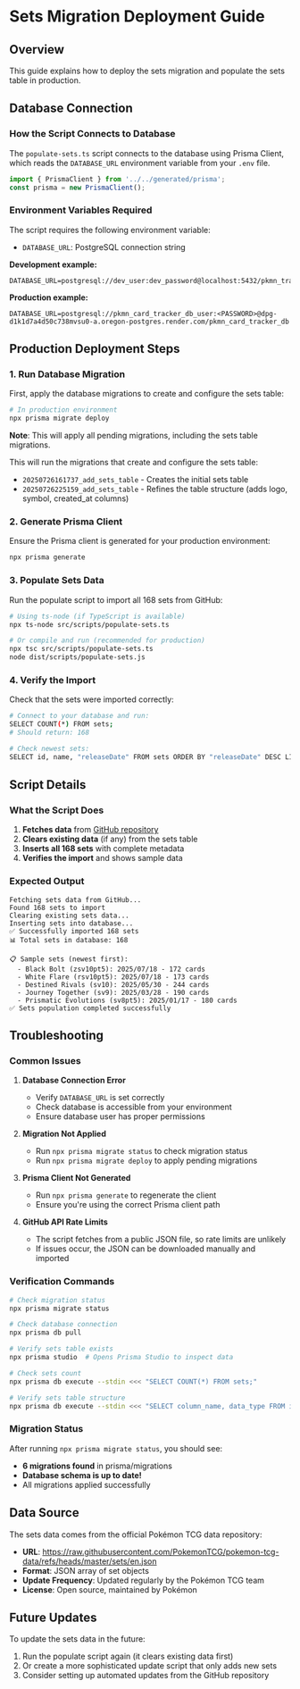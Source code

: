 # Sets Migration Deployment Guide

## Overview
This guide explains how to deploy the sets migration and populate the sets table in production.

## Database Connection

### How the Script Connects to Database
The `populate-sets.ts` script connects to the database using Prisma Client, which reads the `DATABASE_URL` environment variable from your `.env` file.

```typescript
import { PrismaClient } from '../../generated/prisma';
const prisma = new PrismaClient();
```

### Environment Variables Required
The script requires the following environment variable:
- `DATABASE_URL`: PostgreSQL connection string

**Development example:**
```
DATABASE_URL=postgresql://dev_user:dev_password@localhost:5432/pkmn_tracker_dev
```

**Production example:**
```
DATABASE_URL=postgresql://pkmn_card_tracker_db_user:<PASSWORD>@dpg-d1k1d7a4d50c738mvsu0-a.oregon-postgres.render.com/pkmn_card_tracker_db
```

## Production Deployment Steps

### 1. Run Database Migration
First, apply the database migrations to create and configure the sets table:

```bash
# In production environment
npx prisma migrate deploy
```

**Note**: This will apply all pending migrations, including the sets table migrations.

This will run the migrations that create and configure the sets table:
- `20250726161737_add_sets_table` - Creates the initial sets table
- `20250726225159_add_sets_table` - Refines the table structure (adds logo, symbol, created_at columns)

### 2. Generate Prisma Client
Ensure the Prisma client is generated for your production environment:

```bash
npx prisma generate
```

### 3. Populate Sets Data
Run the populate script to import all 168 sets from GitHub:

```bash
# Using ts-node (if TypeScript is available)
npx ts-node src/scripts/populate-sets.ts

# Or compile and run (recommended for production)
npx tsc src/scripts/populate-sets.ts
node dist/scripts/populate-sets.js
```

### 4. Verify the Import
Check that the sets were imported correctly:

```bash
# Connect to your database and run:
SELECT COUNT(*) FROM sets;
# Should return: 168

# Check newest sets:
SELECT id, name, "releaseDate" FROM sets ORDER BY "releaseDate" DESC LIMIT 5;
```

## Script Details

### What the Script Does
1. **Fetches data** from [GitHub repository](https://raw.githubusercontent.com/PokemonTCG/pokemon-tcg-data/refs/heads/master/sets/en.json)
2. **Clears existing data** (if any) from the sets table
3. **Inserts all 168 sets** with complete metadata
4. **Verifies the import** and shows sample data

### Expected Output
```
Fetching sets data from GitHub...
Found 168 sets to import
Clearing existing sets data...
Inserting sets into database...
✅ Successfully imported 168 sets
📊 Total sets in database: 168

📋 Sample sets (newest first):
  - Black Bolt (zsv10pt5): 2025/07/18 - 172 cards
  - White Flare (rsv10pt5): 2025/07/18 - 173 cards
  - Destined Rivals (sv10): 2025/05/30 - 244 cards
  - Journey Together (sv9): 2025/03/28 - 190 cards
  - Prismatic Evolutions (sv8pt5): 2025/01/17 - 180 cards
✅ Sets population completed successfully
```

## Troubleshooting

### Common Issues

1. **Database Connection Error**
   - Verify `DATABASE_URL` is set correctly
   - Check database is accessible from your environment
   - Ensure database user has proper permissions

2. **Migration Not Applied**
   - Run `npx prisma migrate status` to check migration status
   - Run `npx prisma migrate deploy` to apply pending migrations

3. **Prisma Client Not Generated**
   - Run `npx prisma generate` to regenerate the client
   - Ensure you're using the correct Prisma client path

4. **GitHub API Rate Limits**
   - The script fetches from a public JSON file, so rate limits are unlikely
   - If issues occur, the JSON can be downloaded manually and imported

### Verification Commands

```bash
# Check migration status
npx prisma migrate status

# Check database connection
npx prisma db pull

# Verify sets table exists
npx prisma studio  # Opens Prisma Studio to inspect data

# Check sets count
npx prisma db execute --stdin <<< "SELECT COUNT(*) FROM sets;"

# Verify sets table structure
npx prisma db execute --stdin <<< "SELECT column_name, data_type FROM information_schema.columns WHERE table_name = 'sets' ORDER BY ordinal_position;"
```

### Migration Status
After running `npx prisma migrate status`, you should see:
- **6 migrations found** in prisma/migrations
- **Database schema is up to date!**
- All migrations applied successfully

## Data Source
The sets data comes from the official Pokémon TCG data repository:
- **URL**: https://raw.githubusercontent.com/PokemonTCG/pokemon-tcg-data/refs/heads/master/sets/en.json
- **Format**: JSON array of set objects
- **Update Frequency**: Updated regularly by the Pokémon TCG team
- **License**: Open source, maintained by Pokémon

## Future Updates
To update the sets data in the future:
1. Run the populate script again (it clears existing data first)
2. Or create a more sophisticated update script that only adds new sets
3. Consider setting up automated updates from the GitHub repository 